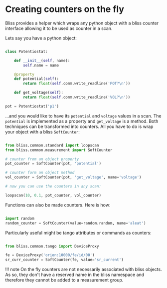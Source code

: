 # Creating counters on the fly

Bliss provides a helper which wraps any python object with a bliss counter
interface allowing it to be used as counter in a scan.

Lets say you have a python object:

```python

class Potentiostat:

    def __init__(self, name):
        self.name = name

    @property
    def potential(self):
        return float(self.comm.write_readline('POT?\n'))

    def get_voltage(self):
        return float(self.comm.write_readline('VOL?\n'))

pot = Potentiostat('p1')
```

...and you would like to have its `potential` and `voltage` values in a scan.
The `potential` is implemented as a property and `get_voltage` is a method.
Both techniques can be transformed into counters. All you have to do is wrap
your object with a bliss `SoftCounter`:

```python

from bliss.common.standard import loopscan
from bliss.common.measurement import SoftCounter

# counter from an object property
pot_counter = SoftCounter(pot, 'potential')

# counter form an object method
vol_counter = SoftCounter(pot, 'get_voltage', name='voltage')

# now you can use the counters in any scan:

loopscan(10, 0.1, pot_counter, vol_counter)
```

Functions can also be made counters. Here is how:

```python

import random
random_counter = SoftCounter(value=random.random, name='aleat')

```

Particularly useful might be tango attributes or commands as counters:

```python

from bliss.common.tango import DeviceProxy

fe = DeviceProxy('orion:10000/fe/id/00')
sr_curr_counter = SoftCounter(fe, value='sr_current')
```

!!! note
    On the fly counters are not necessarily associated with bliss objects. As
    so, they don't have a reserved name in the bliss namespace and therefore
    they cannot be added to a measurement group.